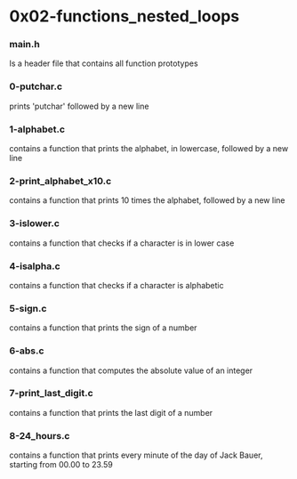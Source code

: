 # 0x02-functions_nested_loops

### main.h
Is a header file that contains all
function prototypes

### 0-putchar.c
prints 'putchar' followed by a new line

### 1-alphabet.c
contains a function that prints the alphabet,
in lowercase, followed by a new line

### 2-print_alphabet_x10.c
contains a function that prints 10 times the
alphabet, followed by a new line

### 3-islower.c
contains a function that checks if a
character is in lower case

### 4-isalpha.c
contains a function that checks if a
character is alphabetic

### 5-sign.c
contains a function that prints the sign
of a number

### 6-abs.c
contains a function that computes the absolute
value of an integer

### 7-print_last_digit.c
contains a function that prints the last digit
of a number

### 8-24_hours.c
contains a function that prints every minute
of the day of Jack Bauer, starting from 00.00
to 23.59
